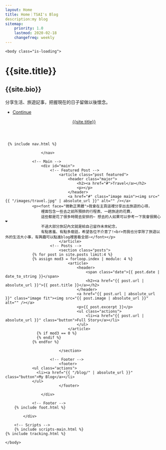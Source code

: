 ```yaml
---
layout: Home
title: Home｜TSAI's Blog
description:my blog
sitemap:
    priority: 1.0
    lastmod: 2020-02-18
    changefreq: weekly
---
```

<!DOCTYPE HTML>
<html>

	<body class="is-loading">

<!-- Wrapper -->
<div id="wrapper" class="fade-in">

<!-- Intro -->
<div id="intro">
    <h1>{{site.title}}</h1>
		<h2>{{site.bio}}</h2>
			<p>分享生活、旅遊記事，把握現在的日子留做以後懷念。</p>
			<ul class="actions">
							<li><a href="#header" class="button icon solo fa-arrow-down scrolly">Continue</a></li>
						</ul>
					</div>

<!-- Header -->
<header id="header">
						<a href="{{ "/" | absolute_url }}" class="logo">{{site.title}}</a>
					</header>

<!-- Nav -->
<nav id="nav">

	 {% include nav.html %}

					</nav>

				<!-- Main -->
					<div id="main">
						<!-- Featured Post -->
							<article class="post featured">
								<header class="major">
									<h2><a href="#">Travel</a></h2>
									<p></p>
								</header>
								<a href="#" class="image main"><img src="{{ "/images/travel.jpg" | absolute_url }}" alt="" /></a>
                <p><font face="微軟正黑體">我會在主頁這裡分享出去旅遊的心得，
					裡面包含一些去之前所預排的行程表、一趟旅途的花費，
					這些都是花了很多時間去安排的~ 想去的人如果可以參考一下我會很開心❤️
					不過大部分旅記內文就是給自己留作未來紀念，
					有點害羞、有點多廢話，希望各位不介意了!<br>而我也分享除了旅遊以外的生活大小事，有興趣可以點進blog裡面看全部~</font></p>
							</article>
						<!-- Posts -->
							<section class="posts">
                {% for post in site.posts limit:4 %}
                {% assign mod3 = forloop.index | modulo: 4 %}
  								<article>
  									<header>
  										<span class="date">{{ post.date | date_to_string }}</span>
  										<h2><a href="{{ post.url | absolute_url }}">{{ post.title }}</a></h2>
  									</header>
  									<a href="{{ post.url | absolute_url }}" class="image fit"><img src="{{ post.image | absolute_url }}" alt="" /></a>
  									<p>{{ post.excerpt }}</p>
  									<ul class="actions">
  										<li><a href="{{ post.url | absolute_url }}" class="button">Full Story</a></li>
  									</ul>
  								</article>
                  {% if mod3 == 0 %}
                  {% endif %}
                {% endfor %}

							</section>

						<!-- Footer -->
							<footer>
                <ul class="actions">
                  <li><a href="{{ "/blog/" | absolute_url }}" class="button">My Blog</a></li>
                </ul>
							</footer>

					</div>

				<!-- Footer -->
        {% include foot.html %}

			</div>

		<!-- Scripts -->
		{% include scripts-main.html %}
    {% include tracking.html %}

	</body>
</html>
